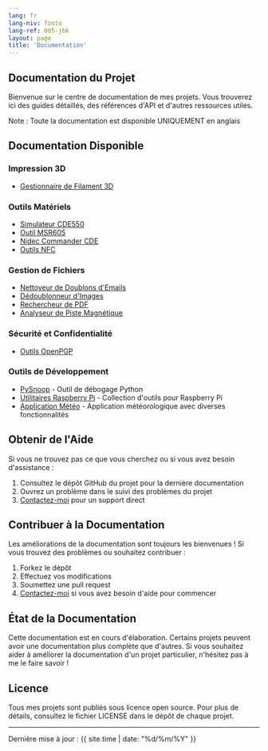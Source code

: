 ```yaml
---
lang: fr
lang-niv: fonto
lang-ref: 005-jbk
layout: page
title: 'Documentation'
---
```


## Documentation du Projet

Bienvenue sur le centre de documentation de mes projets. Vous trouverez ici des guides détaillés, des références d'API et d'autres ressources utiles.

Note : Toute la documentation est disponible UNIQUEMENT en anglais

## Documentation Disponible

### Impression 3D

- [Gestionnaire de Filament 3D](/docs/3D_Filament_Manager)

### Outils Matériels

- [Simulateur CDE550](/docs/CDE550-sim)
- [Outil MSR605](/docs/MSR605)
- [Nidec Commander CDE](/docs/Nidec_CommanderCDE)
- [Outils NFC](/docs/NFC)

### Gestion de Fichiers

- [Nettoyeur de Doublons d'Emails](/docs/EmailDuplicateCleaner)
- [Dédoublonneur d'Images](/docs/Images-Deduplicator)
- [Rechercheur de PDF](/docs/PDF_Finder)
- [Analyseur de Piste Magnétique](/docs/card_parser)

### Sécurité et Confidentialité

- [Outils OpenPGP](/docs/OpenPGP)

### Outils de Développement

- [PySnoop](/docs/PySnoop) - Outil de débogage Python
- [Utilitaires Raspberry Pi](/docs/raspy_utility) - Collection d'outils pour Raspberry Pi
- [Application Météo](/docs/weather) - Application météorologique avec diverses fonctionnalités

## Obtenir de l'Aide

Si vous ne trouvez pas ce que vous cherchez ou si vous avez besoin d'assistance :

1. Consultez le dépôt GitHub du projet pour la dernière documentation
2. Ouvrez un problème dans le suivi des problèmes du projet
3. [Contactez-moi](contact) pour un support direct

## Contribuer à la Documentation

Les améliorations de la documentation sont toujours les bienvenues ! Si vous trouvez des problèmes ou souhaitez contribuer :

1. Forkez le dépôt
2. Effectuez vos modifications
3. Soumettez une pull request
4. [Contactez-moi](contact) si vous avez besoin d'aide pour commencer

## État de la Documentation

Cette documentation est en cours d'élaboration.
Certains projets peuvent avoir une documentation plus complète que d'autres.
Si vous souhaitez aider à améliorer la documentation d'un projet particulier, n'hésitez pas à me le faire savoir !

## Licence

Tous mes projets sont publiés sous licence open source. Pour plus de détails, consultez le fichier LICENSE dans le dépôt de chaque projet.

---

Dernière mise à jour : {{ site.time | date: "%d/%m/%Y" }}
